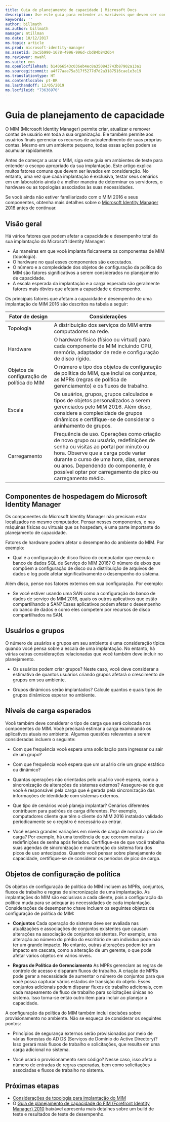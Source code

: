 ```yaml
---
title: Guia de planejamento de capacidade | Microsoft Docs
description: Use este guia para entender as variáveis que devem ser consideradas antes de implantar o MIM 2016, incluindo níveis de carga e decisões de política.
keywords: ''
author: billmath
ms.author: billmath
manager: mtillman
ms.date: 10/12/2017
ms.topic: article
ms.prod: microsoft-identity-manager
ms.assetid: 3ac5b990-1678-4996-996d-cbd84b8426b4
ms.reviewer: mwahl
ms.suite: ems
ms.openlocfilehash: b14066543c036eb4ec8a350843743b87902a13a1
ms.sourcegitcommit: a4f77aae75a317f5277d7d2a3187516cae1e3e19
ms.translationtype: HT
ms.contentlocale: pt-BR
ms.lasthandoff: 12/05/2019
ms.locfileid: "73636976"
---
```

# <a name="capacity-planning-guide"></a>Guia de planejamento de capacidade

O MIM (Microsoft Identity Manager) permite criar, atualizar e remover contas de usuário em toda a sua organização. Ele também permite aos usuários finais gerenciar os recursos de autoatendimento de suas próprias contas. Mesmo em um ambiente pequeno, todas essas ações podem se acumular rapidamente.

Antes de começar a usar o MIM, siga este guia em ambientes de teste para entender o escopo apropriado da sua implantação. Este artigo explica muitos fatores comuns que devem ser levados em consideração. No entanto, uma vez que cada implantação é exclusiva, testar seus cenários em um laboratório ainda é a melhor maneira de determinar os servidores, o hardware ou as topologias associados às suas necessidades.

Se você ainda não estiver familiarizado com o MIM 2016 e seus componentes, obtenha mais detalhes sobre o [Microsoft Identity Manager 2016](microsoft-identity-manager-2016.md) antes de continuar.

## <a name="overview"></a>Visão geral

Há vários fatores que podem afetar a capacidade e desempenho total da sua implantação do Microsoft Identity Manager:

- As maneiras em que você implanta fisicamente os componentes de MIM (topologia).
- O hardware no qual esses componentes são executados.
- O número e a complexidade dos objetos de configuração da política do MIM são fatores significativos a serem considerados no planejamento de capacidade.
- A escala esperada da implantação e a carga esperada são geralmente fatores mais óbvios que afetam a capacidade e desempenho.

Os principais fatores que afetam a capacidade e desempenho de uma implantação de MIM 2016 são descritos na tabela a seguir:

| Fator de design | Considerações |
| ------------- | -------------- |
| Topologia | A distribuição dos serviços do MIM entre computadores na rede. |
| Hardware | O hardware físico (físico ou virtual) para cada componente de MIM incluindo CPU, memória, adaptador de rede e configuração de disco rígido. |
| Objetos de configuração de política do MIM | O número e tipo dos objetos de configuração de política do MIM, que inclui os conjuntos, as MPRs (regras de política de gerenciamento) e os fluxos de trabalho. |
| Escala | Os usuários, grupos, grupos calculados e tipos de objetos personalizados a serem gerenciados pelo MIM 2016. Além disso, considere a complexidade de grupos dinâmicos e certifique-se de considerar o aninhamento de grupos. |
| Carregamento | Frequência de uso. Operações como criação de novo grupo ou usuário, redefinições de senha ou visitas ao portal por minuto ou hora. Observe que a carga pode variar durante o curso de uma hora, dias, semanas ou anos. Dependendo do componente, é possível optar por carregamento de pico ou carregamento médio. |

## <a name="hosting-microsoft-identity-manager-components"></a>Componentes de hospedagem do Microsoft Identity Manager

Os componentes do Microsoft Identity Manager não precisam estar localizados no mesmo computador. Pensar nesses componentes, e nas máquinas físicas ou virtuais que os hospedam, é uma parte importante do planejamento de capacidade.

Fatores de hardware podem afetar o desempenho do ambiente do MIM. Por exemplo:

- Qual é a configuração de disco físico do computador que executa o banco de dados SQL de Serviço do MIM 2016? O número de eixos que compõem a configuração de disco ou a distribuição de arquivos de dados e log pode afetar significativamente o desempenho do sistema.

Além disso, pense nos fatores externos em sua configuração. Por exemplo:

- Se você estiver usando uma SAN como a configuração do banco de dados de serviço do MIM 2016, quais os outros aplicativos que estão compartilhando a SAN? Esses aplicativos podem afetar o desempenho do banco de dados e como eles competem por recursos de disco compartilhados na SAN.

## <a name="users-and-groups"></a>Usuários e grupos

O número de usuários e grupos em seu ambiente é uma consideração típica quando você pensa sobre a escala de uma implantação. No entanto, há várias outras considerações relacionadas que você também deve incluir no planejamento.

- Os usuários podem criar grupos? Neste caso, você deve considerar a estimativa de quantos usuários criando grupos afetará o crescimento de grupos em seu ambiente.

- Grupos dinâmicos serão implantados? Calcule quantos e quais tipos de grupos dinâmicos esperar no ambiente.

## <a name="expected-load-levels"></a>Níveis de carga esperados

Você também deve considerar o tipo de carga que será colocada nos componentes do MIM. Você precisará estimar a carga examinando os aplicativos atuais no ambiente. Algumas questões relevantes a serem consideradas incluem o seguinte:

- Com que frequência você espera uma solicitação para ingressar ou sair de um grupo?

- Com que frequência você espera que um usuário crie um grupo estático ou dinâmico?

- Quantas operações não orientadas pelo usuário você espera, como a sincronização de alterações de sistemas externos? Assegure-se de que você é responsável pela carga que é gerada pela sincronização das informações de identidade com sistemas externos.

- Que tipo de cenários você planeja implantar? Cenários diferentes contribuem para padrões de carga diferentes. Por exemplo, computadores cliente que têm o cliente do MIM 2016 instalado validado periodicamente se o registro é necessário ao entrar.

- Você espera grandes variações em níveis de carga de normal a pico de carga? Por exemplo, há uma tendência de que ocorram muitas redefinições de senha após feriados. Certifique-se de que você trabalha suas agendas de sincronização e manutenção do sistema fora dos picos de uso antecipados. Quando você pensar sobre planejamento de capacidade, certifique-se de considerar os períodos de pico de carga.

## <a name="policy-configuration-objects"></a>Objetos de configuração de política

Os objetos de configuração de política do MIM incluem as MPRs, conjuntos, fluxos de trabalho e regras de sincronização de uma implantação. As implantações do MIM são exclusivas a cada cliente, pois a configuração da política muda para se adequar às necessidades de cada implantação. Considerações de desempenho chave incluem os seguintes objetos de configuração de política do MIM:

- **Conjuntos** Cada operação do sistema deve ser avaliada nas atualizações e associações de conjuntos existentes que causam alterações na associação de conjuntos existentes. Por exemplo, uma alteração ao número do prédio do escritório de um indivíduo pode não ter um grande impacto. No entanto, outras alterações podem ter um impacto em cascata, como a alteração de um gerente, o que pode afetar vários objetos em vários níveis.

- **Regras de Política de Gerenciamento** As MPRs gerenciam as regras de controle de acesso e disparam fluxos de trabalho. A criação de MPRs pode gerar a necessidade de aumentar o número de conjuntos para que você possa capturar vários estados de transição do objeto. Esses conjuntos adicionais podem disparar fluxos de trabalho adicionais, com cada mapeamento de fluxo de trabalho para solicitações únicas no sistema. Isso torna-se então outro item para incluir ao planejar a capacidade.

A configuração da política do MIM também inclui decisões sobre provisionamento no ambiente. Não se esqueça de considerar os seguintes pontos:

- Princípios de segurança externos serão provisionados por meio de várias florestas do AD DS (Serviços de Domínio do Active Directory)? Isso gerará mais fluxos de trabalho e solicitações, que resulta em uma carga adicional no sistema.

- Você usará o provisionamento sem código? Nesse caso, isso afeta o número de entradas de regras esperadas, bem como solicitações associadas e fluxos de trabalho no sistema.

## <a name="next-steps"></a>Próximas etapas

- [Considerações de topologia para implantação do MIM](topology-considerations.md)
- O [Guia de planejamento de capacidade do FIM (Forefront Identity Manager) 2010](https://www.microsoft.com/en-us/download/details.aspx?id=7437) baixável apresenta mais detalhes sobre um build de teste e resultados de teste de desempenho.
